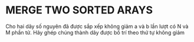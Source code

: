 # **MERGE TWO SORTED ARAYS**

Cho hai dãy số nguyên đã được sắp xếp không giảm a và b lần lượt có N và M phần tử. Hãy ghép chúng thành dãy  được bố trí theo thứ tự không giảm

